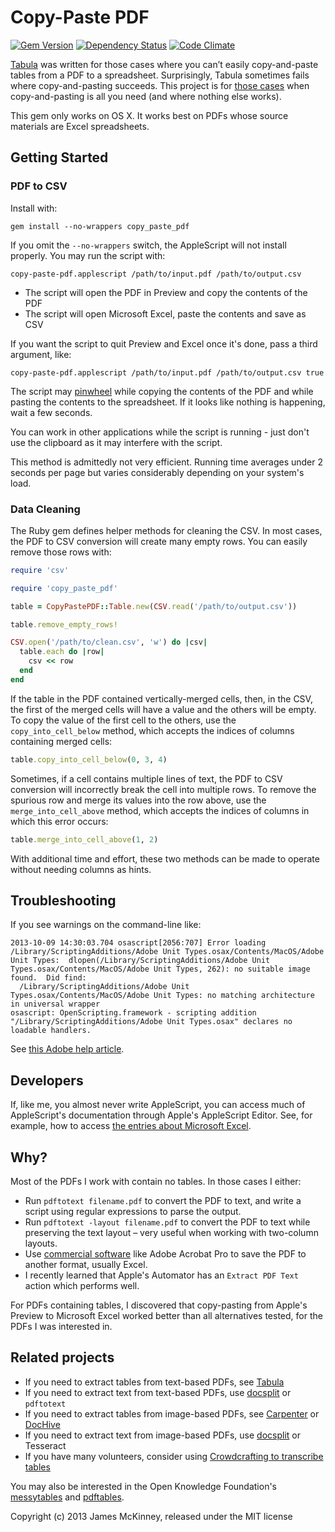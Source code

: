# Copy-Paste PDF

[![Gem Version](https://badge.fury.io/rb/copy_paste_pdf.svg)](https://badge.fury.io/rb/copy_paste_pdf)
[![Dependency Status](https://gemnasium.com/jpmckinney/copy_paste_pdf.png)](https://gemnasium.com/jpmckinney/copy_paste_pdf)
[![Code Climate](https://codeclimate.com/github/jpmckinney/copy_paste_pdf.png)](https://codeclimate.com/github/jpmckinney/copy_paste_pdf)

[Tabula](https://github.com/jazzido/tabula) was written for those cases where you can’t easily copy-and-paste tables from a PDF to a spreadsheet. Surprisingly, Tabula sometimes fails where copy-and-pasting succeeds. This project is for [those cases](http://www.atipp.gov.nl.ca/info/coordinators.html) when copy-and-pasting is all you need (and where nothing else works).

This gem only works on OS X. It works best on PDFs whose source materials are Excel spreadsheets.

## Getting Started

### PDF to CSV

Install with:

    gem install --no-wrappers copy_paste_pdf

If you omit the `--no-wrappers` switch, the AppleScript will not install properly. You may run the script with:

    copy-paste-pdf.applescript /path/to/input.pdf /path/to/output.csv

* The script will open the PDF in Preview and copy the contents of the PDF
* The script will open Microsoft Excel, paste the contents and save as CSV

If you want the script to quit Preview and Excel once it's done, pass a third argument, like:

    copy-paste-pdf.applescript /path/to/input.pdf /path/to/output.csv true

The script may [pinwheel](https://en.wikipedia.org/wiki/Spinning_pinwheel) while copying the contents of the PDF and while pasting the contents to the spreadsheet. If it looks like nothing is happening, wait a few seconds.

You can work in other applications while the script is running - just don't use the clipboard as it may interfere with the script.

This method is admittedly not very efficient. Running time averages under 2 seconds per page but varies considerably depending on your system's load.

### Data Cleaning

The Ruby gem defines helper methods for cleaning the CSV. In most cases, the PDF to CSV conversion will create many empty rows. You can easily remove those rows with:

```ruby
require 'csv'

require 'copy_paste_pdf'

table = CopyPastePDF::Table.new(CSV.read('/path/to/output.csv'))

table.remove_empty_rows!

CSV.open('/path/to/clean.csv', 'w') do |csv|
  table.each do |row|
    csv << row
  end
end
```

If the table in the PDF contained vertically-merged cells, then, in the CSV, the first of the merged cells will have a value and the others will be empty. To copy the value of the first cell to the others, use the `copy_into_cell_below` method, which accepts the indices of columns containing merged cells:

```ruby
table.copy_into_cell_below(0, 3, 4)
```

Sometimes, if a cell contains multiple lines of text, the PDF to CSV conversion will incorrectly break the cell into multiple rows. To remove the spurious row and merge its values into the row above, use the `merge_into_cell_above` method, which accepts the indices of columns in which this error occurs:

```ruby
table.merge_into_cell_above(1, 2)
```

With additional time and effort, these two methods can be made to operate without needing columns as hints.

## Troubleshooting

If you see warnings on the command-line like:

    2013-10-09 14:30:03.704 osascript[2056:707] Error loading /Library/ScriptingAdditions/Adobe Unit Types.osax/Contents/MacOS/Adobe Unit Types:  dlopen(/Library/ScriptingAdditions/Adobe Unit Types.osax/Contents/MacOS/Adobe Unit Types, 262): no suitable image found.  Did find:
      /Library/ScriptingAdditions/Adobe Unit Types.osax/Contents/MacOS/Adobe Unit Types: no matching architecture in universal wrapper
    osascript: OpenScripting.framework - scripting addition "/Library/ScriptingAdditions/Adobe Unit Types.osax" declares no loadable handlers.

See [this Adobe help article](http://helpx.adobe.com/photoshop/kb/unit-type-conversion-error-applescript.html).

## Developers

If, like me, you almost never write AppleScript, you can access much of AppleScript's documentation through Apple's AppleScript Editor. See, for example, how to access [the entries about Microsoft Excel](http://support.microsoft.com/kb/113891).

## Why?

Most of the PDFs I work with contain no tables. In those cases I either:

* Run `pdftotext filename.pdf` to convert the PDF to text, and write a script using regular expressions to parse the output.
* Run `pdftotext -layout filename.pdf` to convert the PDF to text while preserving the text layout – very useful when working with two-column layouts.
* Use [commercial software](http://reviews.reporterslab.org/search?q=&type=products&category=pdf-tools-2011-11-09) like Adobe Acrobat Pro to save the PDF to another format, usually Excel.
* I recently learned that Apple's Automator has an `Extract PDF Text` action which performs well.

For PDFs containing tables, I discovered that copy-pasting from Apple's Preview to Microsoft Excel worked better than all alternatives tested, for the PDFs I was interested in.

## Related projects

* If you need to extract tables from text-based PDFs, see [Tabula](https://github.com/jazzido/tabula)
* If you need to extract text from text-based PDFs, use [docsplit](http://documentcloud.github.io/docsplit/) or `pdftotext`
* If you need to extract tables from image-based PDFs, see [Carpenter](https://github.com/stefanw/carpenter) or [DocHive](https://github.com/raleighpublicrecord/dochive)
* If you need to extract text from image-based PDFs, use [docsplit](http://documentcloud.github.io/docsplit/) or Tesseract
* If you have many volunteers, consider using [Crowdcrafting to transcribe tables](http://www.youtube.com/watch?v=yfnJHALzlZc)

You may also be interested in the Open Knowledge Foundation's [messytables](https://github.com/okfn/messytables) and [pdftables](https://github.com/okfn/pdftables).

Copyright (c) 2013 James McKinney, released under the MIT license
